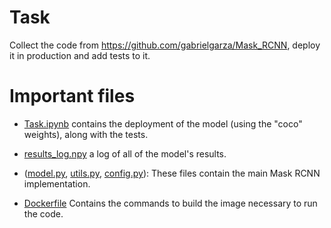 # Task

Collect the code from https://github.com/gabrielgarza/Mask_RCNN, deploy it in production and add tests to it.

# Important files
* [Task.ipynb](Task/Task.ipynb) contains the deployment of the model (using the "coco" weights), along with the tests.

* [results_log.npy](Task/results_log.npy) a log of all of the model's results.

* ([model.py](mrcnn/model.py), [utils.py](mrcnn/utils.py), [config.py](mrcnn/config.py)): These files contain the main Mask RCNN implementation. 

* [Dockerfile](Dockerfile) Contains the commands to build the image necessary to run the code.
